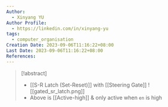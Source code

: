 ```yaml
---
Author:
  - Xinyang YU
Author Profile:
  - https://linkedin.com/in/xinyang-yu
tags:
  - computer_organisation
Creation Date: 2023-09-06T11:16:22+08:00
Last Date: 2023-09-06T11:16:22+08:00
References:
---
```

>[!abstract]
>- [[S-R Latch (Set-Reset)]] with [[Steering Gate]]
>![[gated_sr_latch.png]]
>- Above is [[Active-high]] & only active when ``en`` is high


